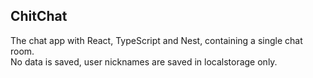 ChitChat
- 

The chat app with React, TypeScript and Nest, containing a single chat room.<br/>
No data is saved, user nicknames are saved in localstorage only.


